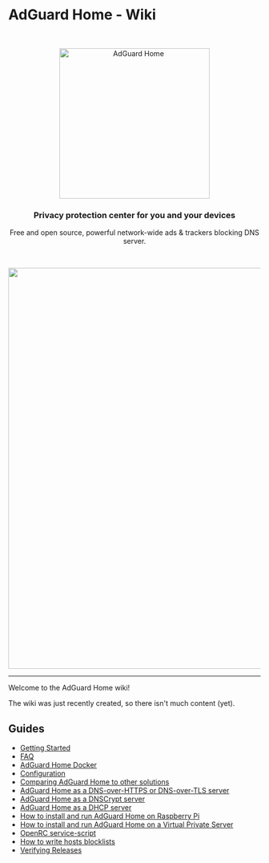 # AdGuard Home - Wiki

&nbsp;
<p align="center">
  <img src="https://cdn.adguard.com/public/Adguard/Common/adguard_home.svg" width="300px" alt="AdGuard Home" />
</p>
<h3 align="center">Privacy protection center for you and your devices</h3>
<p align="center">
  Free and open source, powerful network-wide ads & trackers blocking DNS server.
</p>

<br />

<p align="center">
    <img src="https://cdn.adguard.com/public/Adguard/Common/adguard_home.gif" width="800" />
</p>

<hr />

Welcome to the AdGuard Home wiki!

The wiki was just recently created, so there isn't much content (yet).

## Guides

* [Getting Started](Getting-Started)
* [FAQ](FAQ)
* [AdGuard Home Docker](Docker)
* [Configuration](Configuration)
* [Comparing AdGuard Home to other solutions](Comparison)
* [AdGuard Home as a DNS-over-HTTPS or DNS-over-TLS server](Encryption)
* [AdGuard Home as a DNSCrypt server](DNSCrypt)
* [AdGuard Home as a DHCP server](DHCP)
* [How to install and run AdGuard Home on Raspberry Pi](Raspberry-Pi)
* [How to install and run AdGuard Home on a Virtual Private Server](VPS)
* [OpenRC service-script](OpenRC)
* [How to write hosts blocklists](Hosts-Blocklists)
* [Verifying Releases](Verify-Releases)
